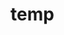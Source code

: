# temp































































































































































































































































































































































































